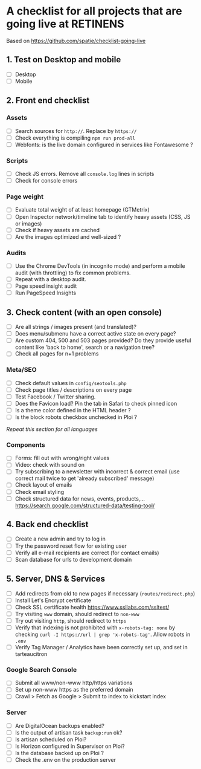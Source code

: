 # A checklist for all projects that are going live at RETINENS
Based on https://github.com/spatie/checklist-going-live 

## 1. Test on Desktop and mobile
- [ ] Desktop
- [ ] Mobile

## 2. Front end checklist

### Assets
- [ ] Search sources for `http://`. Replace by `https://`
- [ ] Check everything is compiling `npm run prod-all`
- [ ] Webfonts: is the live domain configured in services like Fontawesome ?

### Scripts
- [ ] Check JS errors. Remove all `console.log` lines in scripts
- [ ] Check for console errors

### Page weight
- [ ] Evaluate total weight of at least homepage (GTMetrix)
- [ ] Open Inspector network/timeline tab to identify heavy assets (CSS, JS or images)
- [ ] Check if heavy assets are cached
- [ ] Are the images optimized and well-sized ?

### Audits
- [ ] Use the Chrome DevTools (in incognito mode) and perform a mobile audit (with throttling) to fix common problems.
- [ ] Repeat with a desktop audit.
- [ ] Page speed insight audit
- [ ] Run PageSpeed Insights

## 3. Check content (with an open console)
- [ ] Are all strings / images present (and translated)?
- [ ] Does menu/submenu have a correct active state on every page?
- [ ] Are custom 404, 500 and 503 pages provided? Do they provide useful content like 'back to home', search or a navigation tree?
- [ ] Check all pages for n+1 problems

### Meta/SEO
- [ ] Check default values in `config/seotools.php`
- [ ] Check page titles / descriptions on every page 
- [ ] Test Facebook / Twitter sharing. 
- [ ] Does the Favicon load? Pin the tab in Safari to check pinned icon
- [ ] Is a theme color defined in the HTML header ?
- [ ] Is the block robots checkbox unchecked in Ploi ?

_Repeat this section for all languages_

### Components

- [ ] Forms: fill out with wrong/right values
- [ ] Video: check with sound on
- [ ] Try subscribing to a newsletter with incorrect & correct email (use correct mail twice to get 'already subscribed' message)
- [ ] Check layout of emails
- [ ] Check email styling
- [ ] Check structured data for news, events, products,... https://search.google.com/structured-data/testing-tool/

## 4. Back end checklist
- [ ] Create a new admin and try to log in
- [ ] Try the password reset flow for existing user
- [ ] Verify all e-mail recipients are correct (for contact emails)
- [ ] Scan database for urls to development domain

## 5. Server, DNS & Services
- [ ] Add redirects from old to new pages if necessary (`routes/redirect.php`)
- [ ] Install Let's Encrypt certificate
- [ ] Check SSL certificate health https://www.ssllabs.com/ssltest/
- [ ] Try visiting `www` domain, should redirect to `non-www`
- [ ] Try out visiting `http`, should redirect to `https`
- [ ] Verify that indexing is not prohibited with `x-robots-tag: none` by checking `curl -I https://url | grep 'x-robots-tag'`. Allow robots in `.env`
- [ ] Verify Tag Manager / Analytics have been correctly set up, and set in tarteaucitron

### Google Search Console
- [ ] Submit all www/non-www http/https variations
- [ ] Set up non-www https as the preferred domain 
- [ ] Crawl > Fetch as Google > Submit to index to kickstart index

### Server
- [ ] Are DigitalOcean backups enabled?
- [ ] Is the output of artisan task `backup:run` ok?
- [ ] Is artisan scheduled on Ploi?
- [ ] Is Horizon configured in Supervisor on Ploi?
- [ ] Is the database backed up on Ploi ?
- [ ] Check the .env on the production server

